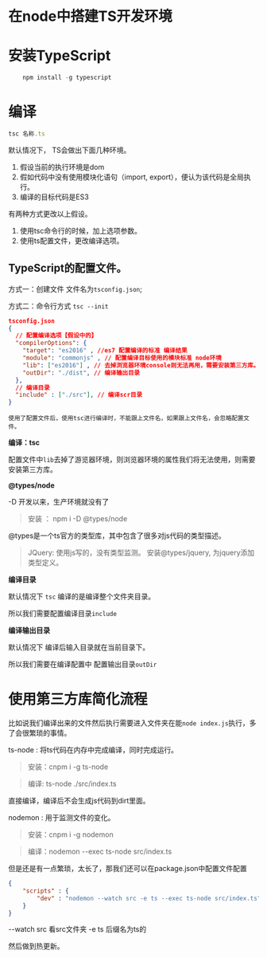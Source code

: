 # 在node中搭建TS开发环境

# 安装TypeScript

```js
    npm install -g typescript
```

# 编译
```ts
tsc 名称.ts
```

默认情况下， TS会做出下面几种环境。

1. 假设当前的执行环境是dom
2. 假如代码中没有使用模块化语句（import, export），便认为该代码是全局执行。
3. 编译的目标代码是ES3

有两种方式更改以上假设。

1. 使用tsc命令行的时候，加上选项参数。
2. 使用ts配置文件，更改编译选项。



## TypeScript的配置文件。

方式一：创建文件 文件名为`tsconfig.json`;

方式二：命令行方式 `tsc --init`

```json
tsconfig.json
{
  // 配置编译选项【假设中的】
  "compilerOptions": {
    "target": "es2016" , //es7 配置编译的标准 编译结果
    "module": "commonjs" , // 配置编译目标使用的模块标准 node环境
    "lib": ["es2016"] , // 去掉浏览器环境console则无法再用，需要安装第三方库。
    "outDir": "./dist", // 编译输出目录
  },
  // 编译目录
  "include" : ["./src"], // 编译scr目录
}

```

`使用了配置文件后，使用tsc进行编译时，不能跟上文件名，如果跟上文件名，会忽略配置文件。`

**编译：tsc**

配置文件中`lib`去掉了游览器环境，则浏览器环境的属性我们将无法使用，则需要安装第三方库。

**@types/node**

-D 开发以来，生产环境就没有了

> 安装 ： npm i -D @types/node     

@types是一个ts官方的类型库，其中包含了很多对js代码的类型描述。
 
> JQuery: 使用js写的，没有类型监测。
> 安装@types/jquery, 为jquery添加类型定义。

**编译目录**

默认情况下 `tsc` 编译的是编译整个文件夹目录。

所以我们需要配置编译目录`include`

**编译输出目录**

默认情况下 编译后输入目录就在当前目录下。

所以我们需要在编译配置中 配置输出目录`outDir`

# 使用第三方库简化流程

比如说我们编译出来的文件然后执行需要进入文件夹在能`node index.js`执行，多了会很繁琐的事情。

ts-node : 将ts代码在内存中完成编译，同时完成运行。

> 安装：cnpm i -g ts-node

> 编译: ts-node ./src/index.ts 

直接编译，编译后不会生成js代码到dirt里面。

nodemon : 用于监测文件的变化。

> 安装：cnpm i -g nodemon

> 编译：nodemon --exec ts-node src/index.ts

但是还是有一点繁琐，太长了，那我们还可以在package.json中配置文件配置

```json
{
    "scripts" : {
        "dev" : "nodemon --watch src -e ts --exec ts-node src/index.ts"
    }
}
```

--watch src 看src文件夹
-e ts 后缀名为ts的

然后做到热更新。